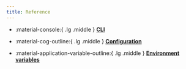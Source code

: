 ```yaml
---
title: Reference
---
```


<div class="grid cards" markdown>

-   :material-console:{ .lg .middle } __[CLI](./cli/grafanactl.md)__

-   :material-cog-outline:{ .lg .middle } __[Configuration](./configuration)__

-   :material-application-variable-outline:{ .lg .middle } __[Environment variables](./environment-variables)__


</div>

